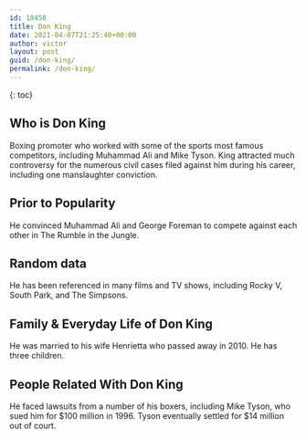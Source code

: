 ```yaml
---
id: 18458
title: Don King
date: 2021-04-07T21:25:40+00:00
author: victor
layout: post
guid: /don-king/
permalink: /don-king/
---
```



{: toc}


## Who is Don King



Boxing promoter who worked with some of the sports most famous competitors, including Muhammad Ali and Mike Tyson. King attracted much controversy for the numerous civil cases filed against him during his career, including one manslaughter conviction. 

                
                
                
## Prior to Popularity



He convinced Muhammad Ali and George Foreman to compete against each other in The Rumble in the Jungle.

                
                
                
## Random data



He has been referenced in many films and TV shows, including Rocky V, South Park, and The Simpsons.

                
                
                
## Family & Everyday Life of Don King



He was married to his wife Henrietta who passed away in 2010. He has three children.

                
                
                
## People Related With Don King



He faced lawsuits from a number of his boxers, including Mike Tyson, who sued him for $100 million in 1996. Tyson eventually settled for $14 million out of court.

                
              
            
          
          
          